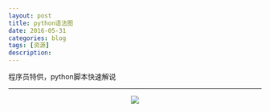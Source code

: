 ```yaml
---
layout: post
title: python语法图
date: 2016-05-31
categories: blog
tags: [资源]
description: 
---
```


程序员特供，python脚本快速解说

---

<center>
<p><img src="https://i.loli.net/2018/10/30/5bd7be56004cb.png" align="center"></p>
</center>
